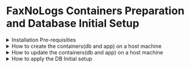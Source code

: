 # FaxNoLogs Containers Preparation and Database Initial Setup

<details><summary>Installation Pre-requisities</summary>
<p>
	
In order to setup the containers neccessary for the FaxNoLogs application, the host machine must have docker support installed.
According to the type of your OS you can obtain Docker from:
	
1. https://docs.docker.com/desktop/linux/install/ for Linux
2. https://desktop.docker.com/win/main/amd64/Docker%20Desktop%20Installer.exe for Windows
	
It is advisable to read Docker's vendor notes for each OS before proceeding with the installation
</p>
</details>

<details><summary>How to create the containers(db and app) on a host machine</summary>
<p>
	
* Setup the containers on a Windows host machine:
	1. Download https://github.com/kparginos/faxnologs-dbsetup/blob/main/FaxNoLogs-Containers-WinSetup.yml
	2. From a command prompt run the following(must be at the same folder where you've downloaded the above):

```
docker-compose -f FaxNoLogs-Containers-WinSetup.yml up -d
```

The above will get all neccessary images from the remote repo and start the containers. Will also create on host the folder
C:\faxnologs\data which will be the volume for the database container to store it databases.

To stop the containers run:
```
docker-compose -f FaxNoLogs-Containers-WinSetup.yml stop
```
To start the containers run:
```
docker-compose -f FaxNoLogs-Containers-WinSetup.yml start
```

To remove the containers run:
```
docker-compose -f FaxNoLogs-Containers-WinSetup.yml down
```
Note: This will not erase the volumes stored at the host machine

* Setup the containers on a Linux host machine:
	1. Download https://github.com/kparginos/faxnologs-dbsetup/blob/main/FaxNoLogs-Containers-LinuxSetup.yml
	2. From a shell run the following(must be at the same folder where you've downloaded the above):
```
docker-compose -f FaxNoLogs-Containers-LinuxSetup.yml up -d
```

The above will get all neccessary images from the remote repo and start the containers. Will also create on host the folder
/var/faxnologs/data which will be the volume for the database container to store it databases.

To stop the containers from running run:
```
docker-compose -f FaxNoLogs-Containers-WinSetup.yml stop
```

To start the containers run:
```
docker-compose -f FaxNoLogs-Containers-WinSetup.yml start
```
To remove the containers run:
```
docker-compose -f FaxNoLogs-Containers-WinSetup.yml down
```
Note: This will not erase the volumes stored at the host machine
</p>
</details>

<details><summary>How to update the containers(db and app) on a host machine</summary>
<p>

In order to update the latest containers you need to do the following:

* For the Windows Host run this command:

```
docker-compose -f FaxNoLogs-Containers-WinSetup.yml pull
```

* For the Linux Host run this command:

```
docker-compose -f FaxNoLogs-Containers-LinuxSetup.yml pull
```

Once finished run the stop and start commands to refresh the containers.

</p>
</details>

<details><summary>How to apply the DB Initial setup</summary>
<p>

At the host machine run the following:
```
docker exec faxnologs_webapp bash -c "apt-get update && apt-get -y install wget && wget --no-check-certificate https://github.com/kparginos/faxnologs-dbsetup/raw/main/DBSetup.tar && mkdir dbsetup && tar xf DBSetup.tar -C dbsetup && cd dbsetup && sed -i 's/localhost,1433/db/g' appsettings.json && dotnet FaxNoLogs.Migrations.dll"
```
The above command, should it run correctly, must apply the following:

  1. Update the container's OS
  2. Install **wget** utility
  3. Use wget to download the **DBSetup.tar**
  4. Create a dbsetup folder
  5. Extract to above folder the contents of DBSetup.tar
  6. Switch to dbsetup folder
  7. Change DBSetup app configuration to target the MSSql server of the Database container
  8. Run the DB initialization script
	
If the last command that creates the database completes successfully, there should be the following output to console:

```
Start Database Initialization...
Building Database...
Creating Tables...
Creating Tables - OK
Create SPs...
Create SPs - OK
Create Views...
Create Views - OK
Database Initialization Completed
```
</p>
</details>
